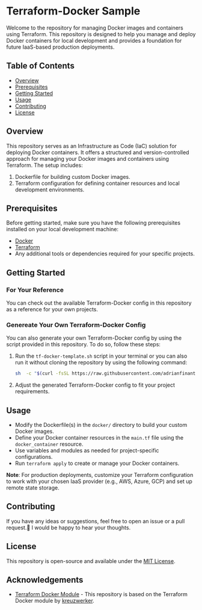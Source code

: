 # Terraform-Docker Sample

Welcome to the repository for managing Docker images and containers using Terraform. This repository is designed to help you manage and deploy Docker containers for local development and provides a foundation for future IaaS-based production deployments.

## Table of Contents

- [Overview](#overview)
- [Prerequisites](#prerequisites)
- [Getting Started](#getting-started)
- [Usage](#usage)
- [Contributing](#contributing)
- [License](#license)

## Overview

This repository serves as an Infrastructure as Code (IaC) solution for deploying Docker containers. It offers a structured and version-controlled approach for managing your Docker images and containers using Terraform. The setup includes:

1. Dockerfile for building custom Docker images.
2. Terraform configuration for defining container resources and local development environments.

## Prerequisites

Before getting started, make sure you have the following prerequisites installed on your local development machine:

- [Docker](https://www.docker.com/get-started)
- [Terraform](https://learn.hashicorp.com/tutorials/terraform/install-cli)
- Any additional tools or dependencies required for your specific projects.

## Getting Started

### For Your Reference

You can check out the available Terraform-Docker config in this repository as a reference for your own projects.

### Genereate Your Own Terraform-Docker Config

You can also generate your own Terraform-Docker config by using the script provided in this repository. To do so, follow these steps:

1. Run the `tf-docker-template.sh` script in your terminal or you can also run it without cloning the repository by using the following command:

   ```bash
   sh  -c "$(curl -fsSL https://raw.githubusercontent.com/adrianfinantyo/terraform-docker-sample/main/scripts/tf-docker-template.sh)"
   ```

2. Adjust the generated Terraform-Docker config to fit your project requirements.

## Usage

- Modify the Dockerfile(s) in the `docker/` directory to build your custom Docker images.
- Define your Docker container resources in the `main.tf` file using the `docker_container` resource.
- Use variables and modules as needed for project-specific configurations.
- Run `terraform apply` to create or manage your Docker containers.

**Note**: For production deployments, customize your Terraform configuration to work with your chosen IaaS provider (e.g., AWS, Azure, GCP) and set up remote state storage.

## Contributing

If you have any ideas or suggestions, feel free to open an issue or a pull request.🤝 I would be happy to hear your thoughts.

## License

This repository is open-source and available under the [MIT License](LICENSE).

## Acknowledgements

- [Terraform Docker Module](https://registry.terraform.io/providers/kreuzwerker/docker/latest) - This repository is based on the Terraform Docker module by [kreuzwerker](https://github.com/kreuzwerker).
